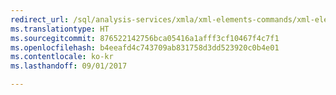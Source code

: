 ```yaml
---
redirect_url: /sql/analysis-services/xmla/xml-elements-commands/xml-elements-commands
ms.translationtype: HT
ms.sourcegitcommit: 876522142756bca05416a1afff3cf10467f4c7f1
ms.openlocfilehash: b4eeafd4c743709ab831758d3dd523920c0b4e01
ms.contentlocale: ko-kr
ms.lasthandoff: 09/01/2017

---
```


